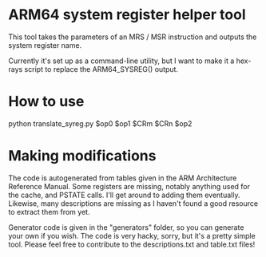 # ARM64 system register helper tool
This tool takes the parameters of an MRS / MSR instruction and outputs the system register name.

Currently it's set up as a command-line utility, but I want to make it a hex-rays script to replace the ARM64_SYSREG() output.

# How to use
python translate_syreg.py $op0 $op1 $CRm $CRn $op2

# Making modifications
The code is autogenerated from tables given in the ARM Architecture Reference Manual.
Some registers are missing, notably anything used for the cache, and PSTATE calls. I'll get around to adding them eventually.
Likewise, many descriptions are missing as I haven't found a good resource to extract them from yet.

Generator code is given in the "generators" folder, so you can generate your own if you wish.
The code is very hacky, sorry, but it's a pretty simple tool.
Please feel free to contribute to the descriptions.txt and table.txt files!
